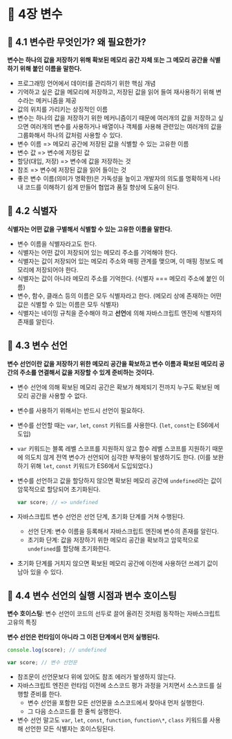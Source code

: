 # 📕 4장 변수

## 📝 4.1 변수란 무엇인가? 왜 필요한가?

**변수는 하나의 값을 저장하기 위해 확보된 메모리 공간 자체 또는 그 메모리 공간을 식별하기 위해 붙인 이름을 말한다.**

- 프로그래밍 언어에서 데이터를 관리하기 위한 핵심 개념
- 기억하고 싶은 값을 메모리에 저장하고, 저장된 값을 읽어 들여 재사용하기 위해 변수라는 메커니즘을 제공
- 값의 위치를 가리키는 상징적인 이름
- 변수는 하나의 값을 저장하기 위한 메커니즘이기 때문에 여러개의 값을 저장하고 싶으면 여러개의 변수를 사용하거나 배열이나 객체를 사용해 관련있는 여러개의 값을 그룹화해서 하나의 값처럼 사용할 수 있다.
- 변수 이름 => 메모리 공간에 저장된 값을 식별할 수 있는 고유한 이름
- 변수 값 => 변수에 저장된 값
- 할당(대입, 저장) => 변수에 값을 저장하는 것
- 참조 => 변수에 저장된 값을 읽어 들이는 것
- 좋은 변수 이름(의미가 명확한)은 가독성을 높이고 개발자의 의도를 명확하게 나타내 코드를 이해하기 쉽게 만들어 협업과 품질 향상에 도움이 된다.

## 📝 4.2 식별자

**식별자는 어떤 값을 구별해서 식별할 수 있는 고유한 이름을 말한다.**

- 변수 이름을 식별자라고도 한다.
- 식별자는 어떤 값이 저장되어 있는 메모리 주소를 기억해야 한다.
- 식별자는 값이 저장되어 있는 메모리 주소와 매핑 관계를 맺으며, 이 매핑 정보도 메모리에 저장되어야 한다.
- 식별자는 값이 아니라 메모리 주소를 기억한다. (식별자 === 메모리 주소에 붙인 이름)
- 변수, 함수, 클래스 등의 이름은 모두 식별자라고 한다. (메모리 상에 존재하는 어떤 값은 식별할 수 있는 이름은 모두 식별자)
- 식별자는 네이밍 규칙을 준수해야 하고 **선언**에 의해 자바스크립트 엔진에 식별자의 존재를 알린다.

## 📝 4.3 변수 선언

**변수 선언이란 값을 저장하기 위한 메모리 공간을 확보하고 변수 이름과 확보된 메모리 공간의 주소를 연결해서 값을 저장할 수 있게 준비하는 것이다.**

- 변수 선언에 의해 확보된 메모리 공간은 확보가 해제되기 전까지 누구도 확보된 메모리 공간을 사용할 수 없다.
- 변수를 사용하기 위해서는 반드시 선언이 필요하다.
- 변수를 선언할 때는 `var`, `let`, `const` 키워드를 사용한다. (`let`, `const`는 ES6에서 도입)
- `var` 키워드는 블록 레벨 스코프를 지원하지 않고 함수 레벨 스코프를 지원하기 때문에 의도치 않게 전역 변수가 선언되어 심각한 부작용이 발생하기도 한다. (이를 보완하기 위해 `let`, `const` 키워드가 ES6에서 도입되었다.)
- 변수를 선언하고 값을 할당하지 않으면 확보된 메모리 공간에 `undefined`라는 값이 암묵적으로 할당되어 초기화된다.

  ```js
  var score; // => undefined
  ```

- 자바스크립트 변수 선언은 선언 단계, 초기화 단계를 거쳐 수행된다.
  - 선언 단계: 변수 이름을 등록해서 자바스크립트 엔진에 변수의 존재를 알린다.
  - 초기화 단계: 값을 저장하기 위한 메모리 공간을 확보하고 암묵적으로 `undefined`를 할당해 초기화한다.
- 초기화 단계를 거치지 않으면 확보된 메모리 공간에 이전에 사용하던 쓰레기 값이 남아 있을 수 있다.

## 📝 4.4 변수 선언의 실행 시점과 변수 호이스팅

**변수 호이스팅**: 변수 선언이 코드의 선두로 끌어 올려진 것처럼 동작하는 자바스크립트 고유의 특징

**변수 선언은 런타임이 아니라 그 이전 단계에서 먼저 실행된다.**

```js
console.log(score); // undefined

var score; // 변수 선언문
```

- 참조문이 선언문보다 위에 있어도 참조 에러가 발생하지 않는다.
- 자바스크립트 엔진은 런타임 이전에 소스코드 평가 과정을 거치면서 소스코드를 실행할 준비를 한다.
  - 변수 선언을 포함한 모든 선언문을 소스코드에서 찾아내 먼저 실행한다.
  - 그 다음 소스코드를 한 줄씩 실행한다.
- 변수 선언 말고도 `var`, `let`, `const`, `function`, `function\*`, `class` 키워드를 사용해 선언한 모든 식별자는 호이스팅된다.
